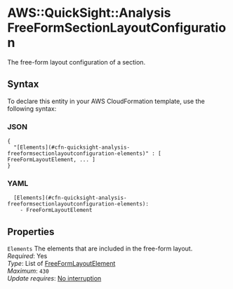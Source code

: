 # AWS::QuickSight::Analysis FreeFormSectionLayoutConfiguration<a name="aws-properties-quicksight-analysis-freeformsectionlayoutconfiguration"></a>

The free\-form layout configuration of a section\.

## Syntax<a name="aws-properties-quicksight-analysis-freeformsectionlayoutconfiguration-syntax"></a>

To declare this entity in your AWS CloudFormation template, use the following syntax:

### JSON<a name="aws-properties-quicksight-analysis-freeformsectionlayoutconfiguration-syntax.json"></a>

```
{
  "[Elements](#cfn-quicksight-analysis-freeformsectionlayoutconfiguration-elements)" : [ FreeFormLayoutElement, ... ]
}
```

### YAML<a name="aws-properties-quicksight-analysis-freeformsectionlayoutconfiguration-syntax.yaml"></a>

```
  [Elements](#cfn-quicksight-analysis-freeformsectionlayoutconfiguration-elements): 
    - FreeFormLayoutElement
```

## Properties<a name="aws-properties-quicksight-analysis-freeformsectionlayoutconfiguration-properties"></a>

`Elements`  <a name="cfn-quicksight-analysis-freeformsectionlayoutconfiguration-elements"></a>
The elements that are included in the free\-form layout\.  
*Required*: Yes  
*Type*: List of [FreeFormLayoutElement](aws-properties-quicksight-analysis-freeformlayoutelement.md)  
*Maximum*: `430`  
*Update requires*: [No interruption](https://docs.aws.amazon.com/AWSCloudFormation/latest/UserGuide/using-cfn-updating-stacks-update-behaviors.html#update-no-interrupt)